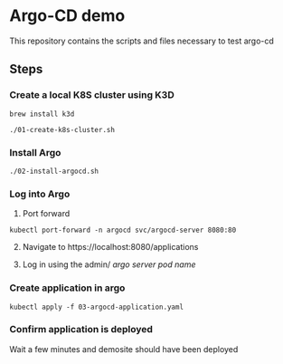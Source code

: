 # Argo-CD demo

This repository contains the scripts and files necessary to test argo-cd

## Steps


### Create a local K8S cluster using K3D

```
brew install k3d

./01-create-k8s-cluster.sh
```
### Install Argo

```
./02-install-argocd.sh
```

### Log into Argo

1. Port forward 
```
kubectl port-forward -n argocd svc/argocd-server 8080:80
```

2. Navigate to https://localhost:8080/applications

3. Log in using the admin/ _argo server pod name_

### Create application in argo

```
kubectl apply -f 03-argocd-application.yaml
```

### Confirm application is deployed

Wait a few minutes and demosite should have been deployed

